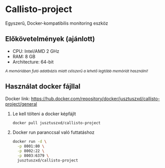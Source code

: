 # Callisto-project
Egyszerű, Docker-kompatibilis monitoring eszköz

## Előkövetelmények (ajánlott)
- CPU: Intel/AMD 2 GHz
- RAM: 8 GB
- Architecture: 64-bit

<small>*A memóriában futó adatbázis miatt célszerű a lehető legtöbb memóriát használni!*</small>

## Használat docker fájllal
Docker link: https://hub.docker.com/repository/docker/jusztuszxd/callisto-project/general

1. Le kell tölteni a docker képfájlt
   ```bash
   docker pull jusztuszxd/callisto-project
2. Docker run paranccsal való futtatáshoz
   ```bash
   docker run -d \
     -p 8001:80 \
     -p 8002:22 \
     -p 8003:6379 \
     jusztuszxd/callisto-project

